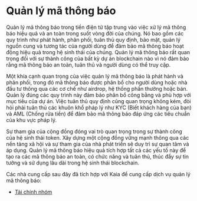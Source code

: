 # Quản lý mã thông báo

Quản lý mã thông báo trong tiền điện tử tập trung vào việc xử lý mã thông báo hiệu quả và an toàn trong suốt vòng đời của chúng. Nó bao gồm các quy trình như phát hành, phân phối, tuân thủ quy định, bảo mật, quản lý nguồn cung và tương tác của người dùng để đảm bảo mã thông báo hoạt động hiệu quả trong hệ sinh thái của chúng. Quản lý mã thông báo rất quan trọng đối với sự thành công của bất kỳ dự án blockchain nào vì nó đảm bảo rằng mã thông báo an toàn, tuân thủ và người dùng có thể truy cập.

Một khía cạnh quan trọng của việc quản lý mã thông báo là phát hành và phân phối, trong đó mã thông báo được phân bổ cho người dùng hoặc nhà đầu tư thông qua các cơ chế như airdrop, hệ thống phần thưởng hoặc bán. Quản lý đúng các quy trình này đảm bảo phân bổ công bằng và phù hợp với mục tiêu của dự án. Việc tuân thủ quy định cũng quan trọng không kém, đòi hỏi phải tuân thủ các khuôn khổ pháp lý như KYC (Biết khách hàng của bạn) và AML (Chống rửa tiền) để đảm bảo mã thông báo đáp ứng các tiêu chuẩn của khu vực pháp lý.

Sự tham gia của cộng đồng đóng vai trò quan trọng trong sự thành công của hệ sinh thái token. Xây dựng một cộng đồng vững mạnh thông qua các nền tảng xã hội và sự tham gia của nhà phát triển sẽ duy trì sự quan tâm và áp dụng. Quản lý mã thông báo hiệu quả tích hợp tất cả các yếu tố này để tạo ra các mã thông báo an toàn, có chức năng và tuân thủ, thúc đẩy sự tin tưởng và sử dụng lâu dài trong hệ sinh thái blockchain.

Các nhà cung cấp sau đây đã tích hợp với Kaia để cung cấp dịch vụ quản lý mã thông báo:

- [Tài chính nhóm](https://www.team.finance)